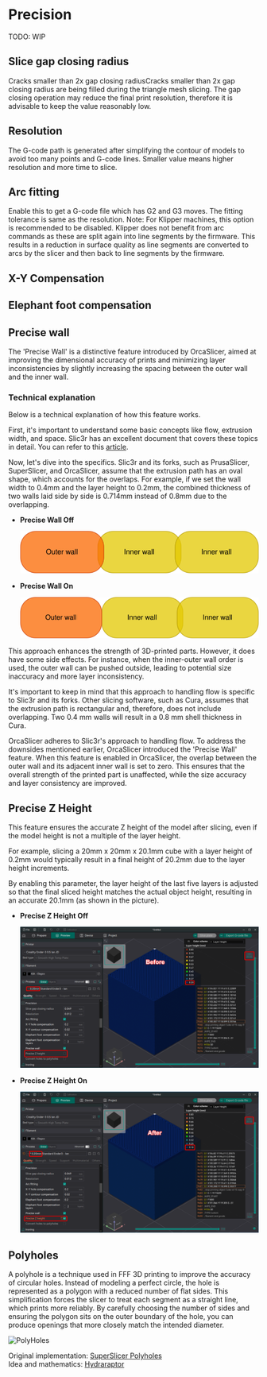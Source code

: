 # Precision

TODO: WIP

## Slice gap closing radius

Cracks smaller than 2x gap closing radiusCracks smaller than 2x gap closing radius are being filled during the triangle mesh slicing. The gap closing operation may reduce the final print resolution, therefore it is advisable to keep the value reasonably low.

## Resolution

The G-code path is generated after simplifying the contour of models to avoid too many points and G-code lines. Smaller value means higher resolution and more time to slice.

## Arc fitting

Enable this to get a G-code file which has G2 and G3 moves. The fitting tolerance is same as the resolution.
Note: For Klipper machines, this option is recommended to be disabled.
Klipper does not benefit from arc commands as these are split again into line segments by the firmware. This results in a reduction in surface quality as line segments are converted to arcs by the slicer and then back to line segments by the firmware.

## X-Y Compensation


## Elephant foot compensation

## Precise wall

The 'Precise Wall' is a distinctive feature introduced by OrcaSlicer, aimed at improving the dimensional accuracy of prints and minimizing layer inconsistencies by slightly increasing the spacing between the outer wall and the inner wall.

### Technical explanation

Below is a technical explanation of how this feature works.

First, it's important to understand some basic concepts like flow, extrusion width, and space. Slic3r has an excellent document that covers these topics in detail. You can refer to this [article](https://manual.slic3r.org/advanced/flow-math).

Now, let's dive into the specifics. Slic3r and its forks, such as PrusaSlicer, SuperSlicer, and OrcaSlicer, assume that the extrusion path has an oval shape, which accounts for the overlaps. For example, if we set the wall width to 0.4mm and the layer height to 0.2mm, the combined thickness of two walls laid side by side is 0.714mm instead of 0.8mm due to the overlapping.

- **Precise Wall Off**

  ![PreciseWallOff](https://github.com/SoftFever/OrcaSlicer/blob/main/doc/images/PreciseWall/PreciseWallOff.svg?raw=true)

- **Precise Wall On**

  ![PreciseWallOn](https://github.com/SoftFever/OrcaSlicer/blob/main/doc/images/PreciseWall/PreciseWallOn.svg?raw=true)

This approach enhances the strength of 3D-printed parts. However, it does have some side effects. For instance, when the inner-outer wall order is used, the outer wall can be pushed outside, leading to potential size inaccuracy and more layer inconsistency.

It's important to keep in mind that this approach to handling flow is specific to Slic3r and its forks. Other slicing software, such as Cura, assumes that the extrusion path is rectangular and, therefore, does not include overlapping. Two 0.4 mm walls will result in a 0.8 mm shell thickness in Cura.

OrcaSlicer adheres to Slic3r's approach to handling flow. To address the downsides mentioned earlier, OrcaSlicer introduced the 'Precise Wall' feature. When this feature is enabled in OrcaSlicer, the overlap between the outer wall and its adjacent inner wall is set to zero. This ensures that the overall strength of the printed part is unaffected, while the size accuracy and layer consistency are improved.

## Precise Z Height

This feature ensures the accurate Z height of the model after slicing, even if the model height is not a multiple of the layer height.

For example, slicing a 20mm x 20mm x 20.1mm cube with a layer height of 0.2mm would typically result in a final height of 20.2mm due to the layer height increments.

By enabling this parameter, the layer height of the last five layers is adjusted so that the final sliced height matches the actual object height, resulting in an accurate 20.1mm (as shown in the picture).

- **Precise Z Height Off**

  ![PreciseZOff](https://github.com/SoftFever/OrcaSlicer/blob/main/doc/images/PreciseZ/PreciseZOff.png?raw=true)

- **Precise Z Height On**

  ![PreciseZOn](https://github.com/SoftFever/OrcaSlicer/blob/main/doc/images/PreciseZ/PreciseZOn.png?raw=true)

## Polyholes

A polyhole is a technique used in FFF 3D printing to improve the accuracy of circular holes. Instead of modeling a perfect circle, the hole is represented as a polygon with a reduced number of flat sides. This simplification forces the slicer to treat each segment as a straight line, which prints more reliably. By carefully choosing the number of sides and ensuring the polygon sits on the outer boundary of the hole, you can produce openings that more closely match the intended diameter.

![PolyHoles](https://github.com/SoftFever/OrcaSlicer/blob/main/doc/images/PolyHoles.png?raw=true)

Original implementation: [SuperSlicer Polyholes](https://github.com/supermerill/SuperSlicer/wiki/Polyholes)  
Idea and mathematics: [Hydraraptor](https://hydraraptor.blogspot.com/2011/02/polyholes.html)